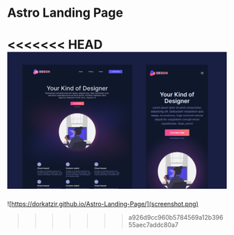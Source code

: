 # Astro Landing Page

<<<<<<< HEAD
[![An old rock in the desert](screenshot.png "Astro Landing page")](https://dorkatzir.github.io/Astro-Landing-Page/)
=======
![https://dorkatzir.github.io/Astro-Landing-Page/](screenshot.png)
>>>>>>> a926d9cc960b5784569a12b39655aec7addc80a7

